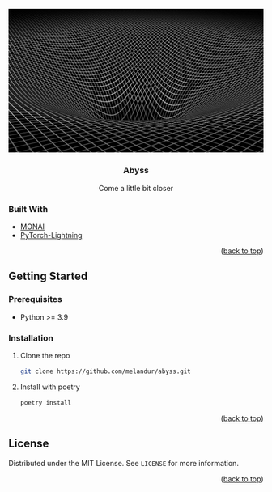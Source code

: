 <div id="top"></div>

<!-- PROJECT SHIELDS -->
<!--
*** I'm using markdown "reference style" links for readability.
*** Reference links are enclosed in brackets [ ] instead of parentheses ( ).
*** See the bottom of this document for the declaration of the reference variables
*** for contributors-url, forks-url, etc. This is an optional, concise syntax you may use.
*** https://www.markdownguide.org/basic-syntax/#reference-style-links
-->

[//]: # ([![Contributors][contributors-shield]][contributors-url])
[//]: # ([![Forks][forks-shield]][forks-url])
[//]: # ([![Stargazers][stars-shield]][stars-url])
[//]: # ([![Issues][issues-shield]][issues-url])
[//]: # ([![MIT License][license-shield]][license-url])
[//]: # ([![LinkedIn][linkedin-shield]][linkedin-url])



<!-- PROJECT LOGO -->
<br />
<div align="center">
  <a href="http://yesofcorsa.com/wp-content/uploads/2016/12/Abyss-Wallpaper-1080p.jpg">
    <img src="docs/images/abyss.png" alt="" width="" height="">
  </a>

<h3 align="center">Abyss</h3>

  <p align="center">
    Come a little bit closer

[//]: # (    <br />)

[//]: # (    <a href="https://github.com/github_username/repo_name"><strong>Explore the docs »</strong></a>)

[//]: # (    <br />)

[//]: # (    <br />)

[//]: # (    <a href="https://github.com/github_username/repo_name">View Demo</a>)

[//]: # (    ·)

[//]: # (    <a href="https://github.com/github_username/repo_name/issues">Report Bug</a>)

[//]: # (    ·)

[//]: # (    <a href="https://github.com/github_username/repo_name/issues">Request Feature</a>)
  </p>
</div>

[//]: # ()
[//]: # ()
[//]: # (<!-- TABLE OF CONTENTS -->)

[//]: # (<details>)

[//]: # (  <summary>Table of Contents</summary>)

[//]: # (  <ol>)

[//]: # (    <li>)

[//]: # (      <a href="#about-the-project">About The Project</a>)

[//]: # (      <ul>)

[//]: # (        <li><a href="#built-with">Built With</a></li>)

[//]: # (      </ul>)

[//]: # (    </li>)

[//]: # (    <li>)

[//]: # (      <a href="#getting-started">Getting Started</a>)

[//]: # (      <ul>)

[//]: # (        <li><a href="#prerequisites">Prerequisites</a></li>)

[//]: # (        <li><a href="#installation">Installation</a></li>)

[//]: # (      </ul>)

[//]: # (    </li>)

[//]: # (    <li><a href="#usage">Usage</a></li>)

[//]: # (    <li><a href="#roadmap">Roadmap</a></li>)

[//]: # (    <li><a href="#contributing">Contributing</a></li>)

[//]: # (    <li><a href="#license">License</a></li>)

[//]: # (    <li><a href="#contact">Contact</a></li>)

[//]: # (    <li><a href="#acknowledgments">Acknowledgments</a></li>)

[//]: # (  </ol>)

[//]: # (</details>)



[//]: # (<!-- ABOUT THE PROJECT -->)
[//]: # (## About The Project)
[//]: # ()
[//]: # ([![Product Name Screen Shot][product-screenshot]]&#40;https://example.com&#41;)

[//]: # (Here's a blank template to get started: To avoid retyping too much info. Do a search and replace with your text editor for the following: `github_username`, `repo_name`, `twitter_handle`, `linkedin_username`, `email_client`, `email`, `project_title`, `project_description`)
[//]: # ()
[//]: # (<p align="right">&#40;<a href="#top">back to top</a>&#41;</p>)



### Built With

* [MONAI](https://monai.io/)
* [PyTorch-Lightning](https://www.pytorchlightning.ai/)

<p align="right">(<a href="#top">back to top</a>)</p>



<!-- GETTING STARTED -->
## Getting Started

### Prerequisites

* Python >= 3.9

### Installation

1. Clone the repo
   ```sh
   git clone https://github.com/melandur/abyss.git
   ```
2. Install with poetry
   ```sh
   poetry install
   ```

<p align="right">(<a href="#top">back to top</a>)</p>



[//]: # (<!-- USAGE EXAMPLES -->)

[//]: # (## Usage)

[//]: # ()
[//]: # (Use this space to show useful examples of how a project can be used. Additional screenshots, code examples and demos work well in this space. You may also link to more resources.)

[//]: # ()
[//]: # (_For more examples, please refer to the [Documentation]&#40;https://example.com&#41;_)

[//]: # ()
[//]: # (<p align="right">&#40;<a href="#top">back to top</a>&#41;</p>)



[//]: # (<!-- ROADMAP -->)

[//]: # (## Roadmap)

[//]: # ()
[//]: # (- [ ] Feature 1)

[//]: # (- [ ] Feature 2)

[//]: # (- [ ] Feature 3)

[//]: # (    - [ ] Nested Feature)

[//]: # ()
[//]: # (See the [open issues]&#40;https://github.com/github_username/repo_name/issues&#41; for a full list of proposed features &#40;and known issues&#41;.)

[//]: # ()
[//]: # (<p align="right">&#40;<a href="#top">back to top</a>&#41;</p>)



[//]: # (<!-- CONTRIBUTING -->)

[//]: # (## Contributing)

[//]: # ()
[//]: # (Contributions are what make the open source community such an amazing place to learn, inspire, and create. Any contributions you make are **greatly appreciated**.)

[//]: # ()
[//]: # (If you have a suggestion that would make this better, please fork the repo and create a pull request. You can also simply open an issue with the tag "enhancement".)

[//]: # (Don't forget to give the project a star! Thanks again!)

[//]: # ()
[//]: # (1. Fork the Project)

[//]: # (2. Create your Feature Branch &#40;`git checkout -b feature/AmazingFeature`&#41;)

[//]: # (3. Commit your Changes &#40;`git commit -m 'Add some AmazingFeature'`&#41;)

[//]: # (4. Push to the Branch &#40;`git push origin feature/AmazingFeature`&#41;)

[//]: # (5. Open a Pull Request)

[//]: # ()
[//]: # (<p align="right">&#40;<a href="#top">back to top</a>&#41;</p>)



<!-- LICENSE -->
## License

Distributed under the MIT License. See `LICENSE` for more information.

<p align="right">(<a href="#top">back to top</a>)</p>



[//]: # (<!-- CONTACT -->)

[//]: # (## Contact)

[//]: # ()
[//]: # (Michael Mueller - [@twitter_handle]&#40;https://twitter.com/twitter_handle&#41; - email@email_client.com)

[//]: # ()
[//]: # (Project Link: [https://github.com/github_username/repo_name]&#40;https://github.com/github_username/repo_name&#41;)

[//]: # ()
[//]: # (<p align="right">&#40;<a href="#top">back to top</a>&#41;</p>)



[//]: # (<!-- ACKNOWLEDGMENTS -->)

[//]: # (## Acknowledgments)

[//]: # ()
[//]: # (* []&#40;&#41;)

[//]: # (* []&#40;&#41;)

[//]: # (* []&#40;&#41;)

[//]: # ()
[//]: # (<p align="right">&#40;<a href="#top">back to top</a>&#41;</p>)



<!-- MARKDOWN LINKS & IMAGES -->
<!-- https://www.markdownguide.org/basic-syntax/#reference-style-links -->
[contributors-shield]: https://img.shields.io/github/contributors/github_username/repo_name.svg?style=for-the-badge
[contributors-url]: https://github.com/github_username/repo_name/graphs/contributors
[forks-shield]: https://img.shields.io/github/forks/github_username/repo_name.svg?style=for-the-badge
[forks-url]: https://github.com/github_username/repo_name/network/members
[stars-shield]: https://img.shields.io/github/stars/github_username/repo_name.svg?style=for-the-badge
[stars-url]: https://github.com/github_username/repo_name/stargazers
[issues-shield]: https://img.shields.io/github/issues/github_username/repo_name.svg?style=for-the-badge
[issues-url]: https://github.com/github_username/repo_name/issues
[license-shield]: https://img.shields.io/github/license/github_username/repo_name.svg?style=for-the-badge

[//]: # ([license-url]: )
[linkedin-shield]: https://img.shields.io/badge/-LinkedIn-black.svg?style=for-the-badge&logo=linkedin&colorB=555
[linkedin-url]: https://linkedin.com/in/linkedin_username
[product-screenshot]: images/screenshot.png
